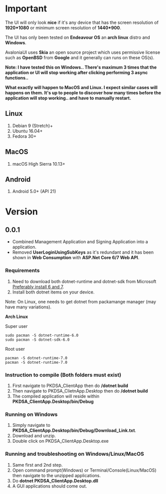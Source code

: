# Important
The UI will only look **nice** if it's any device that has the screen resolution of **1920*1080** or minimum screen resolution of **1440*900**.

The UI has only been tested on **Endeavour OS** an **arch linux** distro and **Windows**.

AvaloniaUI uses **Skia** an open source project which uses permissive license such as **OpenBSD** from **Google** and it generally can runs on these OS(s).

**Note: I have tested this on Windows.. There's maximum 3 times that the application or UI will stop working after clicking performing 3 async functions..**

**What exactly will happen to MacOS and Linux. I expect similar cases will happens on them. It's up to people to discover how many times before the application
will stop working.. and have to manually restart.**

## Linux
1. Debian 9 (Stretch)+
2. Ubuntu 16.04+
3. Fedora 30+

## MacOS
1. macOS High Sierra 10.13+

## Android
1. Android 5.0+ (API 21)

# Version

## 0.0.1
- Combined Management Application and Signing Application into a application.
- Removed **UserLoginUsingSubKeys** as it's redundant and it has been shown in **Web Consumption** with **ASP.Net Core 6/7 Web API**.

### Requirements
1. Need to download both dotnet-runtime and dotnet-sdk from Microsoft [Preferably install 6 and 7](https://learn.microsoft.com/en-us/dotnet/core/install/linux-ubuntu).
2. Install both dotnet items on your device.

Note: On Linux, one needs to get dotnet from packamange manager (may have many variations).

**Arch Linux**

Super user
```
sudo pacman -S dotnet-runtime-6.0
sudo pacman -S dotnet-sdk-6.0
```

Root user
```
pacman -S dotnet-runtime-7.0
pacman -S dotnet-runtime-7.0
```

### Instruction to compile (Both folders must exist)
1. First navigate to PKDSA_ClientApp then do **/dotnet build**
2. Then navigate to PKDSA_ClietnApp.Desktop then do **/dotnet build**
3. The compiled application will reside within **PKDSA_ClientApp.Desktop/bin/Debug**

### Running on Windows
1. Simply navigate to **PKDSA_ClientApp.Desktop/bin/Debug/Download_Link.txt**.
2. Download and unzip.
3. Double click on PKDSA_ClientApp.Desktop.exe

### Running and troubleshooting on Windows/Linux/MacOS
1. Same first and 2nd step.
2. Open command prompt(Windows) or Terminal/Console(Linux/MacOS) then navigate to the unzipped applications.
3. Do **dotnet PKDSA_ClientApp.Desktop.dll**
4. A GUI applications should come out.
